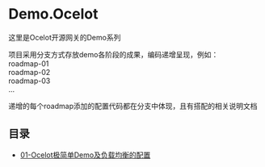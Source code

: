 # Demo.Ocelot

这里是Ocelot开源网关的Demo系列

项目采用分支方式存放demo各阶段的成果，编码递增呈现，例如：  
  roadmap-01  
  roadmap-02  
  roadmap-03  
  ...  
  
递增的每个roadmap添加的配置代码都在分支中体现，且有搭配的相关说明文档

## 目录
- [01-Ocelot极简单Demo及负载均衡的配置](01-Ocelot极简单Demo及负载均衡的配置.md)
